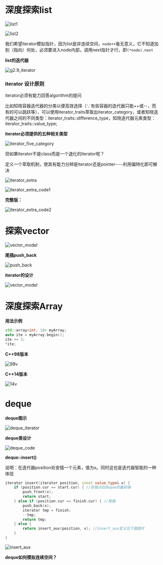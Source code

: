 # 深度探索list

![list1](list/list1.png)

![list2](list/list2.png)

我们希望iterator模拟指针，因为list是非连续空间，`node++`毫无意义，它不知道加到（指向）何处，必须要进入node内部，调用next指针才行，即`(*node).next`

**list的迭代器**

![g2.9_iterator](list/g2.9_iterator.png)

### iterator 设计原则

iterator必须有能力回答algorithm的提问

比如知晓容器迭代器的分类以便高效选择（∵有些容器的迭代器只能++或--，而有的可以跳跃等），可以使用iterator_traits萃取出iterator_category，或者知晓迭代器之间的不同类型：iterator_traits<T>::difference_type，知晓迭代器元素类型：iterator_traits<T>::value_type;

**iterator必须提供的五种相关类型**

![iterator_five_category](list/iterator_five_category.png)

但如果iterator不是class而是一个退化的iterator呢？

定义一个萃取机制，使其有能力分辨是iterator还是pointer----利用偏特化即可解决

![iterator_extra](list/iterator_extra.jpg)

![iterator_extra_code1](list/iterator_extra_code1.png)

**完整版：**

![iterator_extra_code2](list/iterator_extra_code2.png)

# 探索vector

![vector_model](vector/vector_model.png)

**尾插push_back**

![push_back](vector/push_back.png)

**iterator的设计**

![vector_model](vector/iteratorGnuc4.png)

# 深度探索Array

**用法示例**

```cpp
std::array<int, 10> myArray;
auto ite = myArray.begin();
ite += 3;
*ite;
```

**C++98版本**

![98v](array/98v.png)

**C++14版本**

![14v](array/14v.png)

# deque

**deque图示**

![deque_iterator](deque/deque_iterator.png)

**deque类设计**

![deque_code](deque/deque_code.png)

**deque<T>::insert()**

说明：在迭代器position处安插一个元素，值为x。同时这也是迭代器智能的一种体现

```cpp
iterator insert(iterator position, const value_type& x) {
    if (position.cur == start.cur) { //安插点在deque的最前端
        push_front(x);
        return start;
    } else if (position.cur == finish.cur) { //尾插
        push_back(x);
        iterator tmp = finish;
        --tmp;
        return tmp;
    } else {
        return insert_aux(position, x); //insert_aux定义见下面图片
    }
}
```

![insert_aux](deque/insert_aux.png)

**deque如何模拟连续空间？**

